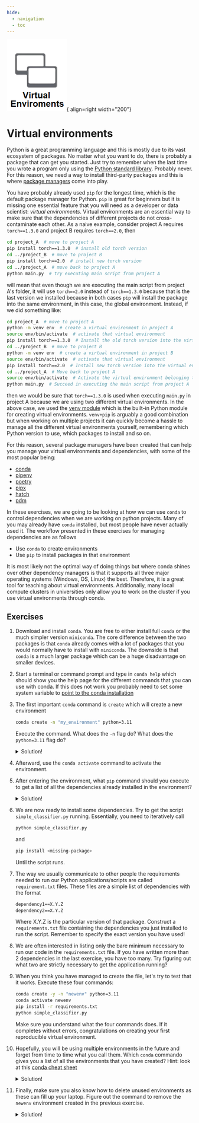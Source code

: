 ```yaml
---
hide:
  - navigation
  - toc
---
```


![Logo](../figures/virtual_environments.png){ align=right width="200"}


# Virtual environments

Python is a great programming language and this is mostly due to its vast ecosystem of packages. No matter what you want
to do, there is probably a package that can get you started. Just try to remember when the last time you wrote a program
only using the [Python standard library](https://docs.python.org/3/library/index.html). Probably never. For this reason,
we need a way to install third-party packages and this is where
[package managers](https://en.wikipedia.org/wiki/Package_manager) come into play.

You have probably already used `pip` for the longest time, which is the default package manager for Python. `pip` is
great for beginners but it is missing one essential feature that you will need as a developer or data scientist:
*virtual environments*. Virtual environments are an essential way to make sure that the dependencies of different
projects do not cross-contaminate each other. As a naive example, consider project A requires `torch==1.3.0` and
project B requires `torch==2.0`, then 

```bash
cd project_A  # move to project A
pip install torch==1.3.0  # install old torch version
cd ../project_B  # move to project B
pip install torch==2.0  # install new torch version
cd ../project_A  # move back to project A
python main.py  # try executing main script from project A
```

will mean that even though we are executing the main script from project A's folder, it will use `torch==2.0` instead of
`torch==1.3.0` because that is the last version we installed because in both cases `pip` will install the package into
the same environment, in this case, the global environment. Instead, if we did something like:

```bash
cd project_A  # move to project A
python -m venv env  # create a virtual environment in project A
source env/bin/activate  # activate that virtual environment
pip install torch==1.3.0  # Install the old torch version into the virtual environment belonging to project A
cd ../project_B  # move to project B
python -m venv env  # create a virtual environment in project B
source env/bin/activate  # activate that virtual environment
pip install torch==2.0  # Install new torch version into the virtual environment belonging to project B
cd ../project_A  # Move back to project A
source env/bin/activate  # Activate the virtual environment belonging to project A
python main.py  # Succeed in executing the main script from project A
```

then we would be sure that `torch==1.3.0` is used when executing `main.py` in project A because we are using two
different virtual environments. In the above case, we used the [venv module](https://docs.python.org/3/library/venv.html)
which is the built-in Python module for creating virtual environments. `venv+pip` is arguably a good combination
but when working on multiple projects it can quickly become a hassle to manage all the different
virtual environments yourself, remembering which Python version to use, which packages to install and so on.

For this reason, several package managers have been created that can help you manage your virtual environments and
dependencies, with some of the most popular being:

* [conda](https://docs.conda.io/en/latest/)
* [pipenv](https://pipenv.pypa.io/en/latest/)
* [poetry](https://python-poetry.org/)
* [pipx](https://pipx.pypa.io/stable/)
* [hatch](https://hatch.pypa.io/latest/)
* [pdm](https://pdm.fming.dev/latest/)

In these exercises, we are going to be looking at how we can use `conda` to control dependencies when we are working on
python projects. Many of you may already have `conda` installed, but most people have never actually used it. The 
workflow presented in these exercises for managing dependencies are as follows

* Use `conda` to create environments
* Use `pip` to install packages in that environment

It is most likely not the optimal way of doing things but where conda shines over other dependency managers is that it 
supports all three major operating systems (Windows, OS, Linux) the best. Therefore, it is a great tool for teaching
about virtual environments. Additionally, many local compute clusters in universities only allow you to work on the
cluster if you use virtual environments through conda.

## Exercises

1. Download and install `conda`. You are free to either install full `conda` or the much simpler version `miniconda`.
    The core difference between the two packages is that `conda` already comes with a lot of packages that you would
    normally have to install with `miniconda`. The downside is that `conda` is a much larger package which can be a
    huge disadvantage on smaller devices.

2. Start a terminal or command prompt and type in `conda help` which should show you the help page for the different
    commands that you can use with conda. If this does not work you probably need to set some system variable to
    [point to the conda installation](https://stackoverflow.com/questions/44597662/conda-command-is-not-recognized-on-windows-10)

3. The first important `conda` command is `create` which will create a new environment

    ```bash
    conda create -n "my_environment" python=3.11
    ```

    Execute the command. What does the `-n` flag do? What does the `python=3.11` flag do?

    <details><summary>Solution!</summary> 
    The `-n` flag is used to specify the name of the environment and the `python=3.11` flag is used to specify the 
    version of python that should be installed in the environment. In general, you can call `conda create --help` to get
    information about the different flags you can use with the `create` command.
    </details>

4. Afterward, use the `conda activate` command to activate the environment.

5. After entering the environment, what `pip` command should you execute to get a list of all the dependencies already
    installed in the environment?

    <details><summary>Solution!</summary> `pip freeze` </details>

6. We are now ready to install some dependencies. Try to get the script `simple_classifier.py` running. Essentially,
    you need to iteratively call

    ```bash
    python simple_classifier.py
    ```

    and

    ```bash
    pip install <missing-package>
    ```

   Until the script runs.

7. The way we usually communicate to other people the requirements needed to run our Python applications/scripts are
    called `requirement.txt` files. These files are a simple list of dependencies with the format

    ```txt
    dependency1==X.Y.Z
    dependency2==X.Y.Z
    ```

    Where X.Y.Z is the particular version of that package. Construct a `requirements.txt` file containing the
    dependencies you just installed to run the script. Remember to specify the exact version you have used!

8. We are often interested in listing only the bare minimum necessary to run our code in the `requirements.txt` file.
    If you have written more than 2 dependencies in the last exercise, you have too many. Try figuring out what
    two are strictly necessary to get the application running?

9. When you think you have managed to create the file, let's try to test that it works. Execute these four commands:

    ```bash
    conda create -y -n "newenv" python=3.11
    conda activate newenv
    pip install -r requirements.txt
    python simple_classifier.py
    ```

    Make sure you understand what the four commands does. If it completes without errors, congratulations on creating 
    your first reproducible virtual environment.

10. Hopefully, you will be using multiple environments in the future and forget from time to time what you call them.
    Which `conda` commando gives you a list of all the environments that you have created? Hint: look at this
    [conda cheat sheet](https://docs.conda.io/projects/conda/en/4.6.0/_downloads/52a95608c49671267e40c689e0bc00ca/conda-cheatsheet.pdf)

    <details><summary>Solution!</summary> `conda env list` </details>

11. Finally, make sure you also know how to delete unused environments as these can fill up your laptop. Figure out the
    command to remove the `newenv` environment created in the previous exercise.

    <details><summary>Solution!</summary> `conda env remove -n newenv` </details>
